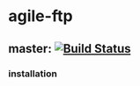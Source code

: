 # agile-ftp
## master: [![Build Status](https://computerthings.ddns.net/jenkins/buildStatus/icon?job=agile-ftp/master)](https://computerthings.ddns.net/jenkins/job/agile-ftp/job/master/)

### installation
